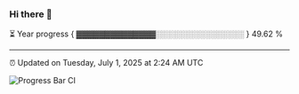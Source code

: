### Hi there 👋

⏳ Year progress { ▓▓▓▓▓▓▓▓▓▓▓▓▓▓░░░░░░░░░░░░░░░░ } 49.62 %

---

⏰ Updated on Tuesday, July 1, 2025 at 2:24 AM UTC

![Progress Bar CI](https://github.com/arthurbuhl/arthurbuhl/workflows/Progress%20Bar%20CI/badge.svg)

